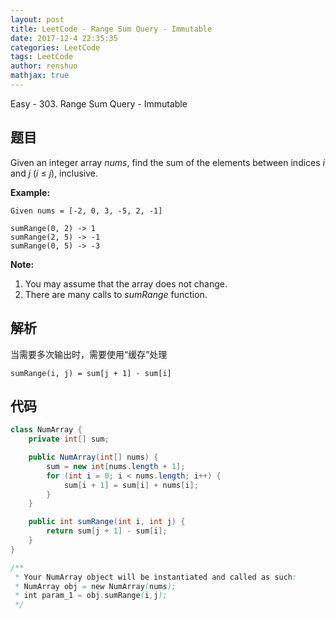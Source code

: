 ```yaml
---
layout: post
title: LeetCode - Range Sum Query - Immutable
date: 2017-12-4 22:35:35
categories: LeetCode
tags: LeetCode
author: renshuo
mathjax: true
---
```


Easy - 303. Range Sum Query - Immutable

<!--more-->

## 题目

Given an integer array *nums*, find the sum of the elements between indices *i* and *j* (*i* ≤ *j*), inclusive.

**Example:**

```
Given nums = [-2, 0, 3, -5, 2, -1]

sumRange(0, 2) -> 1
sumRange(2, 5) -> -1
sumRange(0, 5) -> -3

```

**Note:**

1. You may assume that the array does not change.
2. There are many calls to *sumRange* function.

## 解析

当需要多次输出时，需要使用“缓存”处理

`sumRange(i, j) = sum[j + 1] - sum[i]`

## 代码

``` java
class NumArray {
    private int[] sum;

    public NumArray(int[] nums) {
        sum = new int[nums.length + 1];
        for (int i = 0; i < nums.length; i++) {
            sum[i + 1] = sum[i] + nums[i];
        }
    }

    public int sumRange(int i, int j) {
        return sum[j + 1] - sum[i];
    }
}

/**
 * Your NumArray object will be instantiated and called as such:
 * NumArray obj = new NumArray(nums);
 * int param_1 = obj.sumRange(i,j);
 */
```